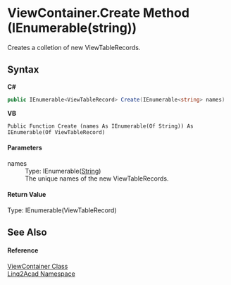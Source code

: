# ViewContainer.Create Method (IEnumerable(string))
 

Creates a colletion of new ViewTableRecords.

## Syntax

**C#**<br />
``` C#
public IEnumerable<ViewTableRecord> Create(IEnumerable<string> names)
```

**VB**<br />
``` VB
Public Function Create (names As IEnumerable(Of String)) As IEnumerable(Of ViewTableRecord)
```


#### Parameters
<dl><dt>names</dt><dd>Type: IEnumerable(<a href="https://docs.microsoft.com/dotnet/api/system.string" target="_blank" rel="noopener noreferrer">String</a>)<br />The unique names of the new ViewTableRecords.</dd></dl>

#### Return Value
Type: IEnumerable(ViewTableRecord)

## See Also


#### Reference
<a href="T_Linq2Acad_ViewContainer.md">ViewContainer Class</a><br /><a href="N_Linq2Acad.md">Linq2Acad Namespace</a><br />
